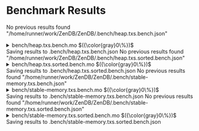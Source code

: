 # Benchmark Results


No previous results found "/home/runner/work/ZenDB/ZenDB/.bench/heap.txs.bench.json"

<details>

<summary>bench/heap.txs.bench.mo $({\color{gray}0\%})$</summary>

### Benchmarking zenDB with icrc3 txs

_Benchmarking the performance with 10k txs_


Instructions: ${\color{gray}0\\%}$
Heap: ${\color{gray}0\\%}$
Stable Memory: ${\color{gray}0\\%}$
Garbage Collection: ${\color{gray}0\\%}$


**Instructions**

|                                                                                                 | #heap no index | #heap 7 single field indexes | #heap 6 fully covered indexes |
| :---------------------------------------------------------------------------------------------- | -------------: | ---------------------------: | ----------------------------: |
| insert with no index                                                                            |    372_367_898 |                  372_368_838 |                   372_369_312 |
| create and populate indexes                                                                     |          3_446 |                3_652_804_864 |                 4_197_628_607 |
| clear collection entries and indexes                                                            |          8_593 |                       40_454 |                        41_618 |
| insert with indexes                                                                             |    372_563_204 |                2_153_050_863 |                 2_682_944_714 |
| query(): no filter (all txs)                                                                    |     28_499_773 |                   28_498_536 |                    28_500_578 |
| query(): single field (btype = '1mint')                                                         |    368_287_490 |                    6_448_476 |                     6_960_363 |
| query(): number range (250 < tx.amt <= 400)                                                     |    388_310_894 |                    4_893_088 |                     4_893_612 |
| query(): #And (btype='1burn' AND tx.amt>=750)                                                   |    381_343_377 |                   69_905_419 |                     3_794_039 |
| query(): #And (500_000<ts<=1_000_000 AND 200<amt<=600)                                          |    391_114_437 |                  142_734_521 |                   142_734_882 |
| query(): #Or (btype == '1xfer' OR '2xfer' OR '1mint')                                           |    533_326_746 |                   18_933_039 |                    20_271_577 |
| query(): #Or (btype == '1xfer' OR tx.amt >= 500)                                                |    484_666_070 |                   20_060_103 |                    20_506_239 |
| query(): #Or (btype == '1xfer' OR tx.amt >= 500 OR ts > 500_000)                                |    521_875_432 |                   26_868_808 |                    27_316_556 |
| query(): #Or (500_000<ts<=1_000_000 OR 200<amt<=600)                                            |    740_934_385 |                   23_754_445 |                    23_755_015 |
| query(): #Or (btype in ['1xfer', '1burn'] OR (tx.amt < 200 OR tx.amt >= 800))                   |    614_049_479 |                   22_671_135 |                    23_690_891 |
| query() -> principals[0] == tx.to.owner (is recipient)                                          |    427_529_103 |                    2_601_207 |                     2_737_741 |
| query() -> principals[0..10] == tx.to.owner (is recipient)                                      |  1_892_478_371 |                   28_450_128 |                    25_227_664 |
| query() -> all txs involving principals[0]                                                      |    831_723_976 |                    7_417_879 |                     7_540_609 |
| query() -> all txs involving principals[0..10]                                                  |  4_943_073_616 |                   74_596_338 |                    72_704_016 |
| update(): single operation -> #add amt += 100                                                   |  1_463_541_256 |                1_897_781_852 |                 2_594_451_084 |
| update(): multiple independent operations -> #add, #sub, #mul, #div on tx.amt                   |  2_066_041_541 |                2_500_405_335 |                 3_196_477_923 |
| update(): multiple nested operations -> #add, #sub, #mul, #div on tx.amt                        |  1_534_953_740 |                1_972_423_791 |                 2_667_478_479 |
| update(): multiple operations on multiple fields -> #add, #sub, #mul, #div on (tx.amt, ts, fee) |  1_956_705_378 |                3_136_689_147 |                 6_580_372_535 |
| replace() -> replace half the tx with new tx                                                    |    834_391_530 |                4_466_100_212 |                 5_464_140_822 |
| delete()                                                                                        |    329_906_759 |                1_893_723_549 |                 2_358_599_919 |


**Heap**

|                                                                                                 | #heap no index | #heap 7 single field indexes | #heap 6 fully covered indexes |
| :---------------------------------------------------------------------------------------------- | -------------: | ---------------------------: | ----------------------------: |
| insert with no index                                                                            |      18.76 MiB |                   -10.54 MiB |                    -12.18 MiB |
| create and populate indexes                                                                     |       9.89 KiB |                    11.54 MiB |                     12.02 MiB |
| clear collection entries and indexes                                                            |       10.2 KiB |                    10.31 KiB |                     10.31 KiB |
| insert with indexes                                                                             |     -12.88 MiB |                    14.88 MiB |                    -16.89 MiB |
| query(): no filter (all txs)                                                                    |     584.57 KiB |                   584.49 KiB |                    584.57 KiB |
| query(): single field (btype = '1mint')                                                         |      -7.98 MiB |                   175.05 KiB |                    201.25 KiB |
| query(): number range (250 < tx.amt <= 400)                                                     |      -5.06 MiB |                   145.57 KiB |                    145.57 KiB |
| query(): #And (btype='1burn' AND tx.amt>=750)                                                   |      23.06 MiB |                      4.1 MiB |                    168.59 KiB |
| query(): #And (500_000<ts<=1_000_000 AND 200<amt<=600)                                          |      -6.64 MiB |                   -19.58 MiB |                      8.32 MiB |
| query(): #Or (btype == '1xfer' OR '2xfer' OR '1mint')                                           |       2.78 MiB |                   490.34 KiB |                    558.91 KiB |
| query(): #Or (btype == '1xfer' OR tx.amt >= 500)                                                |       1.03 MiB |                   513.82 KiB |                    536.73 KiB |
| query(): #Or (btype == '1xfer' OR tx.amt >= 500 OR ts > 500_000)                                |       1.22 MiB |                   678.67 KiB |                    701.66 KiB |
| query(): #Or (500_000<ts<=1_000_000 OR 200<amt<=600)                                            |     -16.68 MiB |                   595.79 KiB |                    595.79 KiB |
| query(): #Or (btype in ['1xfer', '1burn'] OR (tx.amt < 200 OR tx.amt >= 800))                   |        7.6 MiB |                   653.87 KiB |                    706.52 KiB |
| query() -> principals[0] == tx.to.owner (is recipient)                                          |      -2.27 MiB |                     96.4 KiB |                     99.92 KiB |
| query() -> principals[0..10] == tx.to.owner (is recipient)                                      |      -4.02 MiB |                    821.9 KiB |                    781.09 KiB |
| query() -> all txs involving principals[0]                                                      |         -8 MiB |                   251.29 KiB |                    254.99 KiB |
| query() -> all txs involving principals[0..10]                                                  |       2.07 MiB |                     2.24 MiB |                      2.24 MiB |
| update(): single operation -> #add amt += 100                                                   |       6.85 MiB |                    -2.36 MiB |                      3.65 MiB |
| update(): multiple independent operations -> #add, #sub, #mul, #div on tx.amt                   |      11.78 MiB |                   -27.87 MiB |                       8.6 MiB |
| update(): multiple nested operations -> #add, #sub, #mul, #div on tx.amt                        |       9.02 MiB |                   -67.47 KiB |                       5.9 MiB |
| update(): multiple operations on multiple fields -> #add, #sub, #mul, #div on (tx.amt, ts, fee) |        4.8 MiB |                      1.2 MiB |                    -12.51 MiB |
| replace() -> replace half the tx with new tx                                                    |     -16.17 MiB |                     3.55 MiB |                   -682.39 KiB |
| delete()                                                                                        |       17.5 MiB |                      6.4 MiB |                      1.59 MiB |


**Garbage Collection**

|                                                                                                 | #heap no index | #heap 7 single field indexes | #heap 6 fully covered indexes |
| :---------------------------------------------------------------------------------------------- | -------------: | ---------------------------: | ----------------------------: |
| insert with no index                                                                            |            0 B |                     29.3 MiB |                     30.94 MiB |
| create and populate indexes                                                                     |            0 B |                   188.44 MiB |                    219.96 MiB |
| clear collection entries and indexes                                                            |            0 B |                          0 B |                           0 B |
| insert with indexes                                                                             |      31.64 MiB |                    92.85 MiB |                    155.97 MiB |
| query(): no filter (all txs)                                                                    |            0 B |                          0 B |                           0 B |
| query(): single field (btype = '1mint')                                                         |         30 MiB |                          0 B |                           0 B |
| query(): number range (250 < tx.amt <= 400)                                                     |      27.91 MiB |                          0 B |                           0 B |
| query(): #And (btype='1burn' AND tx.amt>=750)                                                   |            0 B |                          0 B |                           0 B |
| query(): #And (500_000<ts<=1_000_000 AND 200<amt<=600)                                          |         30 MiB |                    27.91 MiB |                           0 B |
| query(): #Or (btype == '1xfer' OR '2xfer' OR '1mint')                                           |         30 MiB |                          0 B |                           0 B |
| query(): #Or (btype == '1xfer' OR tx.amt >= 500)                                                |      27.91 MiB |                          0 B |                           0 B |
| query(): #Or (btype == '1xfer' OR tx.amt >= 500 OR ts > 500_000)                                |         30 MiB |                          0 B |                           0 B |
| query(): #Or (500_000<ts<=1_000_000 OR 200<amt<=600)                                            |      59.91 MiB |                          0 B |                           0 B |
| query(): #Or (btype in ['1xfer', '1burn'] OR (tx.amt < 200 OR tx.amt >= 800))                   |         30 MiB |                          0 B |                           0 B |
| query() -> principals[0] == tx.to.owner (is recipient)                                          |      27.91 MiB |                          0 B |                           0 B |
| query() -> principals[0..10] == tx.to.owner (is recipient)                                      |     123.91 MiB |                          0 B |                           0 B |
| query() -> all txs involving principals[0]                                                      |      59.91 MiB |                          0 B |                           0 B |
| query() -> all txs involving principals[0..10]                                                  |     315.91 MiB |                          0 B |                           0 B |
| update(): single operation -> #add amt += 100                                                   |      59.96 MiB |                    91.95 MiB |                    123.95 MiB |
| update(): multiple independent operations -> #add, #sub, #mul, #div on tx.amt                   |      91.97 MiB |                   154.39 MiB |                    155.92 MiB |
| update(): multiple nested operations -> #add, #sub, #mul, #div on tx.amt                        |      59.97 MiB |                    91.96 MiB |                    123.97 MiB |
| update(): multiple operations on multiple fields -> #add, #sub, #mul, #div on (tx.amt, ts, fee) |      91.98 MiB |                   155.98 MiB |                    347.93 MiB |
| replace() -> replace half the tx with new tx                                                    |       59.9 MiB |                   219.91 MiB |                     283.9 MiB |
| delete()                                                                                        |            0 B |                    92.82 MiB |                    125.59 MiB |


</details>
Saving results to .bench/heap.txs.bench.json
No previous results found "/home/runner/work/ZenDB/ZenDB/.bench/heap.txs.sorted.bench.json"

<details>

<summary>bench/heap.txs.sorted.bench.mo $({\color{gray}0\%})$</summary>

### Benchmarking zenDB with icrc3 txs

_Benchmarking the performance of sorted queries with 1k txs_


Instructions: ${\color{gray}0\\%}$
Heap: ${\color{gray}0\\%}$
Stable Memory: ${\color{gray}0\\%}$
Garbage Collection: ${\color{gray}0\\%}$


**Instructions**

|                                                                                                 | #heap no index (sorted by ts) | #heap 7 single field indexes (sorted by tx.amt) | #heap 6 fully covered indexes (sorted by ts) |
| :---------------------------------------------------------------------------------------------- | ----------------------------: | ----------------------------------------------: | -------------------------------------------: |
| insert with no index                                                                            |                   372_369_789 |                                     372_370_972 |                                  372_371_206 |
| create and populate indexes                                                                     |                         5_337 |                                   3_652_806_997 |                                4_197_630_501 |
| clear collection entries and indexes                                                            |                        10_484 |                                          42_588 |                                       43_512 |
| insert with indexes                                                                             |                   372_565_095 |                                   2_153_052_997 |                                2_682_946_610 |
| query(): no filter (all txs)                                                                    |                 6_028_370_401 |                                      26_611_289 |                                   26_618_439 |
| query(): single field (btype = '1mint')                                                         |                 1_239_278_778 |                                     366_580_336 |                                    7_216_991 |
| query(): number range (250 < tx.amt <= 400)                                                     |                   989_261_721 |                                       4_907_253 |                                  386_582_847 |
| query(): #And (btype='1burn' AND tx.amt>=750)                                                   |                   532_519_044 |                                      92_243_636 |                                   70_728_405 |
| query(): #And (500_000<ts<=1_000_000 AND 200<amt<=600)                                          |                 1_268_174_910 |                                     142_748_542 |                                  204_391_719 |
| query(): #Or (btype == '1xfer' OR '2xfer' OR '1mint')                                           |                 3_863_375_921 |                                   1_811_928_151 |                                  680_855_066 |
| query(): #Or (btype == '1xfer' OR tx.amt >= 500)                                                |                 3_819_288_523 |                                     911_542_515 |                                  865_739_734 |
| query(): #Or (btype == '1xfer' OR tx.amt >= 500 OR ts > 500_000)                                |                 5_075_294_659 |                                   2_012_884_796 |                                1_645_999_455 |
| query(): #Or (500_000<ts<=1_000_000 OR 200<amt<=600)                                            |                 6_264_116_976 |                                     889_760_242 |                                1_012_584_736 |
| query(): #Or (btype in ['1xfer', '1burn'] OR (tx.amt < 200 OR tx.amt >= 800))                   |                 3_981_568_169 |                                   1_602_151_790 |                                1_915_708_610 |
| query() -> principals[0] == tx.to.owner (is recipient)                                          |                   438_786_640 |                                      15_089_553 |                                    2_993_490 |
| query() -> principals[0..10] == tx.to.owner (is recipient)                                      |                 2_364_279_991 |                                     656_807_110 |                                  336_348_600 |
| query() -> all txs involving principals[0]                                                      |                   895_947_063 |                                      79_450_884 |                                   35_254_838 |
| query() -> all txs involving principals[0..10]                                                  |                 6_489_109_350 |                                   2_529_919_191 |                                1_566_301_352 |
| update(): single operation -> #add amt += 100                                                   |                 1_463_543_146 |                                   1_897_783_984 |                                2_594_452_980 |
| update(): multiple independent operations -> #add, #sub, #mul, #div on tx.amt                   |                 2_066_043_432 |                                   2_500_407_471 |                                3_196_480_043 |
| update(): multiple nested operations -> #add, #sub, #mul, #div on tx.amt                        |                 1_534_955_631 |                                   1_972_425_924 |                                2_667_480_374 |
| update(): multiple operations on multiple fields -> #add, #sub, #mul, #div on (tx.amt, ts, fee) |                 1_956_707_268 |                                   3_136_691_282 |                                6_580_374_428 |
| replace() -> replace half the tx with new tx                                                    |                   834_393_259 |                                   4_466_102_350 |                                5_464_142_451 |
| delete()                                                                                        |                   329_908_650 |                                   1_893_724_531 |                                2_358_603_375 |


**Heap**

|                                                                                                 | #heap no index (sorted by ts) | #heap 7 single field indexes (sorted by tx.amt) | #heap 6 fully covered indexes (sorted by ts) |
| :---------------------------------------------------------------------------------------------- | ----------------------------: | ----------------------------------------------: | -------------------------------------------: |
| insert with no index                                                                            |                     18.76 MiB |                                      -10.54 MiB |                                   -12.18 MiB |
| create and populate indexes                                                                     |                      9.89 KiB |                                       11.54 MiB |                                    12.02 MiB |
| clear collection entries and indexes                                                            |                      10.2 KiB |                                       10.31 KiB |                                    10.31 KiB |
| insert with indexes                                                                             |                    -12.88 MiB |                                       14.88 MiB |                                   -16.89 MiB |
| query(): no filter (all txs)                                                                    |                     10.12 MiB |                                      548.71 KiB |                                   549.27 KiB |
| query(): single field (btype = '1mint')                                                         |                    -17.89 MiB |                                          22 MiB |                                   219.27 KiB |
| query(): number range (250 < tx.amt <= 400)                                                     |                     -1.22 MiB |                                      145.97 KiB |                                    -7.18 MiB |
| query(): #And (btype='1burn' AND tx.amt>=750)                                                   |                      4.18 MiB |                                        5.53 MiB |                                   -25.85 MiB |
| query(): #And (500_000<ts<=1_000_000 AND 200<amt<=600)                                          |                     15.79 MiB |                                        8.32 MiB |                                   -18.08 MiB |
| query(): #Or (btype == '1xfer' OR '2xfer' OR '1mint')                                           |                     11.67 MiB |                                      -15.72 MiB |                                     9.99 MiB |
| query(): #Or (btype == '1xfer' OR tx.amt >= 500)                                                |                      8.01 MiB |                                       -6.05 MiB |                                    -8.98 MiB |
| query(): #Or (btype == '1xfer' OR tx.amt >= 500 OR ts > 500_000)                                |                     19.01 MiB |                                       -4.78 MiB |                                     5.38 MiB |
| query(): #Or (500_000<ts<=1_000_000 OR 200<amt<=600)                                            |                      -7.1 MiB |                                       -7.77 MiB |                                  -361.48 KiB |
| query(): #Or (btype in ['1xfer', '1burn'] OR (tx.amt < 200 OR tx.amt >= 800))                   |                    -13.05 MiB |                                        3.38 MiB |                                    21.59 MiB |
| query() -> principals[0] == tx.to.owner (is recipient)                                          |                     -3.69 MiB |                                      857.91 KiB |                                   117.81 KiB |
| query() -> principals[0..10] == tx.to.owner (is recipient)                                      |                     -7.88 MiB |                                        8.04 MiB |                                    -8.55 MiB |
| query() -> all txs involving principals[0]                                                      |                     -4.17 MiB |                                        4.53 MiB |                                     1.92 MiB |
| query() -> all txs involving principals[0..10]                                                  |                     -1.71 MiB |                                       -8.09 MiB |                                  -424.63 KiB |
| update(): single operation -> #add amt += 100                                                   |                      6.86 MiB |                                       -2.36 MiB |                                     3.66 MiB |
| update(): multiple independent operations -> #add, #sub, #mul, #div on tx.amt                   |                     11.79 MiB |                                        2.55 MiB |                                   -23.39 MiB |
| update(): multiple nested operations -> #add, #sub, #mul, #div on tx.amt                        |                      9.03 MiB |                                      -56.77 KiB |                                      5.9 MiB |
| update(): multiple operations on multiple fields -> #add, #sub, #mul, #div on (tx.amt, ts, fee) |                      4.81 MiB |                                        1.21 MiB |                                    -12.5 MiB |
| replace() -> replace half the tx with new tx                                                    |                     13.58 MiB |                                      -27.39 MiB |                                   -10.66 KiB |
| delete()                                                                                        |                      17.5 MiB |                                         6.4 MiB |                                     1.59 MiB |


**Garbage Collection**

|                                                                                                 | #heap no index (sorted by ts) | #heap 7 single field indexes (sorted by tx.amt) | #heap 6 fully covered indexes (sorted by ts) |
| :---------------------------------------------------------------------------------------------- | ----------------------------: | ----------------------------------------------: | -------------------------------------------: |
| insert with no index                                                                            |                           0 B |                                        29.3 MiB |                                    30.94 MiB |
| create and populate indexes                                                                     |                           0 B |                                      188.44 MiB |                                   219.96 MiB |
| clear collection entries and indexes                                                            |                           0 B |                                             0 B |                                          0 B |
| insert with indexes                                                                             |                     31.64 MiB |                                       92.85 MiB |                                   155.97 MiB |
| query(): no filter (all txs)                                                                    |                    347.91 MiB |                                             0 B |                                          0 B |
| query(): single field (btype = '1mint')                                                         |                     91.91 MiB |                                             0 B |                                          0 B |
| query(): number range (250 < tx.amt <= 400)                                                     |                     59.91 MiB |                                             0 B |                                       30 MiB |
| query(): #And (btype='1burn' AND tx.amt>=750)                                                   |                     27.91 MiB |                                             0 B |                                       30 MiB |
| query(): #And (500_000<ts<=1_000_000 AND 200<amt<=600)                                          |                     59.91 MiB |                                             0 B |                                       30 MiB |
| query(): #Or (btype == '1xfer' OR '2xfer' OR '1mint')                                           |                    219.91 MiB |                                      123.91 MiB |                                       30 MiB |
| query(): #Or (btype == '1xfer' OR tx.amt >= 500)                                                |                    219.91 MiB |                                       59.91 MiB |                                    59.91 MiB |
| query(): #Or (btype == '1xfer' OR tx.amt >= 500 OR ts > 500_000)                                |                    283.91 MiB |                                      123.91 MiB |                                    91.91 MiB |
| query(): #Or (500_000<ts<=1_000_000 OR 200<amt<=600)                                            |                    379.91 MiB |                                       59.91 MiB |                                    59.91 MiB |
| query(): #Or (btype in ['1xfer', '1burn'] OR (tx.amt < 200 OR tx.amt >= 800))                   |                    251.68 MiB |                                       91.91 MiB |                                    91.91 MiB |
| query() -> principals[0] == tx.to.owner (is recipient)                                          |                        30 MiB |                                             0 B |                                          0 B |
| query() -> principals[0..10] == tx.to.owner (is recipient)                                      |                    155.91 MiB |                                          30 MiB |                                    27.91 MiB |
| query() -> all txs involving principals[0]                                                      |                     59.91 MiB |                                             0 B |                                          0 B |
| query() -> all txs involving principals[0..10]                                                  |                    411.91 MiB |                                      155.91 MiB |                                    91.91 MiB |
| update(): single operation -> #add amt += 100                                                   |                     59.96 MiB |                                       91.94 MiB |                                   123.94 MiB |
| update(): multiple independent operations -> #add, #sub, #mul, #div on tx.amt                   |                     91.97 MiB |                                      123.97 MiB |                                   187.91 MiB |
| update(): multiple nested operations -> #add, #sub, #mul, #div on tx.amt                        |                     59.95 MiB |                                       91.95 MiB |                                   123.96 MiB |
| update(): multiple operations on multiple fields -> #add, #sub, #mul, #div on (tx.amt, ts, fee) |                     91.97 MiB |                                      155.97 MiB |                                   347.92 MiB |
| replace() -> replace half the tx with new tx                                                    |                     30.15 MiB |                                      250.85 MiB |                                   283.25 MiB |
| delete()                                                                                        |                           0 B |                                       92.82 MiB |                                   125.59 MiB |


</details>
Saving results to .bench/heap.txs.sorted.bench.json
No previous results found "/home/runner/work/ZenDB/ZenDB/.bench/stable-memory.txs.bench.json"

<details>

<summary>bench/stable-memory.txs.bench.mo $({\color{gray}0\%})$</summary>

### Benchmarking zenDB with icrc3 txs

_Benchmarking the performance with 10k txs_


Instructions: ${\color{gray}0\\%}$
Heap: ${\color{gray}0\\%}$
Stable Memory: ${\color{gray}0\\%}$
Garbage Collection: ${\color{gray}0\\%}$


**Instructions**

|                                                                                                 | #stableMemory no index | #stableMemory 7 single field indexes | #stableMemory 6 fully covered indexes |
| :---------------------------------------------------------------------------------------------- | ---------------------: | -----------------------------------: | ------------------------------------: |
| insert with no index                                                                            |            464_962_981 |                          464_963_780 |                           464_964_603 |
| create and populate indexes                                                                     |                  3_801 |                        4_183_697_021 |                         4_750_340_644 |
| clear collection entries and indexes                                                            |                 83_277 |                              626_000 |                               629_875 |
| insert with indexes                                                                             |            465_157_373 |                        2_289_858_113 |                         2_841_771_825 |
| query(): no filter (all txs)                                                                    |            110_269_657 |                          110_270_619 |                           110_271_282 |
| query(): single field (btype = '1mint')                                                         |            466_789_567 |                           22_369_939 |                            22_729_756 |
| query(): number range (250 < tx.amt <= 400)                                                     |            483_022_799 |                           16_874_948 |                            16_875_657 |
| query(): #And (btype='1burn' AND tx.amt>=750)                                                   |            468_327_387 |                           87_097_571 |                             7_051_391 |
| query(): #And (500_000<ts<=1_000_000 AND 200<amt<=600)                                          |            490_971_055 |                          193_748_581 |                           193_749_290 |
| query(): #Or (btype == '1xfer' OR '2xfer' OR '1mint')                                           |            665_300_427 |                           69_340_920 |                            70_508_818 |
| query(): #Or (btype == '1xfer' OR tx.amt >= 500)                                                |            617_437_109 |                           71_944_999 |                            72_321_781 |
| query(): #Or (btype == '1xfer' OR tx.amt >= 500 OR ts > 500_000)                                |            670_361_706 |                           96_348_786 |                            96_728_041 |
| query(): #Or (500_000<ts<=1_000_000 OR 200<amt<=600)                                            |            965_558_180 |                           85_108_835 |                            85_109_590 |
| query(): #Or (btype in ['1xfer', '1burn'] OR (tx.amt < 200 OR tx.amt >= 800))                   |            746_464_409 |                           73_574_825 |                            74_330_712 |
| query() -> principals[0] == tx.to.owner (is recipient)                                          |            511_377_562 |                            2_718_363 |                             2_826_106 |
| query() -> principals[0..10] == tx.to.owner (is recipient)                                      |          1_985_747_129 |                           29_767_643 |                            30_588_197 |
| query() -> all txs involving principals[0]                                                      |            917_183_798 |                            8_156_138 |                             8_386_937 |
| query() -> all txs involving principals[0..10]                                                  |          5_052_390_042 |                           84_268_139 |                            86_802_886 |
| update(): single operation -> #add amt += 100                                                   |          1_705_656_981 |                        2_181_078_527 |                         2_899_754_042 |
| update(): multiple independent operations -> #add, #sub, #mul, #div on tx.amt                   |          2_307_657_570 |                        2_783_018_806 |                         3_511_907_882 |
| update(): multiple nested operations -> #add, #sub, #mul, #div on tx.amt                        |          1_776_121_300 |                        2_251_021_070 |                         2_979_375_907 |
| update(): multiple operations on multiple fields -> #add, #sub, #mul, #div on (tx.amt, ts, fee) |          2_207_043_276 |                        3_505_349_889 |                         7_022_510_452 |
| replace() -> replace half the tx with new tx                                                    |          1_087_079_535 |                        4_929_335_509 |                         6_009_551_669 |
| delete()                                                                                        |            424_964_255 |                        2_062_305_105 |                         2_552_185_860 |


**Heap**

|                                                                                                 | #stableMemory no index | #stableMemory 7 single field indexes | #stableMemory 6 fully covered indexes |
| :---------------------------------------------------------------------------------------------- | ---------------------: | -----------------------------------: | ------------------------------------: |
| insert with no index                                                                            |              -5.86 MiB |                            23.74 MiB |                             -7.95 MiB |
| create and populate indexes                                                                     |               9.89 KiB |                           -11.86 MiB |                             23.79 MiB |
| clear collection entries and indexes                                                            |              17.11 KiB |                            65.55 KiB |                             65.56 KiB |
| insert with indexes                                                                             |              -7.92 MiB |                            -6.58 MiB |                             -3.59 MiB |
| query(): no filter (all txs)                                                                    |               5.85 MiB |                             5.85 MiB |                              5.85 MiB |
| query(): single field (btype = '1mint')                                                         |              -3.16 MiB |                             1.16 MiB |                            -28.39 MiB |
| query(): number range (250 < tx.amt <= 400)                                                     |               29.1 MiB |                           923.86 KiB |                            923.86 KiB |
| query(): #And (btype='1burn' AND tx.amt>=750)                                                   |              -2.86 MiB |                           -24.38 MiB |                            384.35 KiB |
| query(): #And (500_000<ts<=1_000_000 AND 200<amt<=600)                                          |              -1.71 MiB |                            11.59 MiB |                             11.59 MiB |
| query(): #Or (btype == '1xfer' OR '2xfer' OR '1mint')                                           |             -20.12 MiB |                             3.68 MiB |                              3.74 MiB |
| query(): #Or (btype == '1xfer' OR tx.amt >= 500)                                                |                  6 MiB |                             3.78 MiB |                               3.8 MiB |
| query(): #Or (btype == '1xfer' OR tx.amt >= 500 OR ts > 500_000)                                |             -20.62 MiB |                             5.01 MiB |                              5.03 MiB |
| query(): #Or (500_000<ts<=1_000_000 OR 200<amt<=600)                                            |              -3.56 MiB |                             4.45 MiB |                              4.45 MiB |
| query(): #Or (btype in ['1xfer', '1burn'] OR (tx.amt < 200 OR tx.amt >= 800))                   |             -15.27 MiB |                             3.85 MiB |                              3.89 MiB |
| query() -> principals[0] == tx.to.owner (is recipient)                                          |            -495.79 KiB |                           131.35 KiB |                            135.62 KiB |
| query() -> principals[0..10] == tx.to.owner (is recipient)                                      |             478.46 KiB |                             1.32 MiB |                              1.35 MiB |
| query() -> all txs involving principals[0]                                                      |              -4.02 MiB |                           375.98 KiB |                             385.4 KiB |
| query() -> all txs involving principals[0..10]                                                  |               7.61 MiB |                             3.69 MiB |                               3.8 MiB |
| update(): single operation -> #add amt += 100                                                   |             -11.42 MiB |                           -17.15 MiB |                             24.84 MiB |
| update(): multiple independent operations -> #add, #sub, #mul, #div on tx.amt                   |              -6.47 MiB |                           -12.27 MiB |                             -2.88 MiB |
| update(): multiple nested operations -> #add, #sub, #mul, #div on tx.amt                        |              22.76 MiB |                           -15.01 MiB |                             -5.77 MiB |
| update(): multiple operations on multiple fields -> #add, #sub, #mul, #div on (tx.amt, ts, fee) |              18.69 MiB |                            -6.21 MiB |                             -2.55 MiB |
| replace() -> replace half the tx with new tx                                                    |              -2.28 MiB |                             3.63 MiB |                               5.9 MiB |
| delete()                                                                                        |              -6.32 MiB |                           -10.38 MiB |                             18.94 MiB |


**Garbage Collection**

|                                                                                                 | #stableMemory no index | #stableMemory 7 single field indexes | #stableMemory 6 fully covered indexes |
| :---------------------------------------------------------------------------------------------- | ---------------------: | -----------------------------------: | ------------------------------------: |
| insert with no index                                                                            |               29.6 MiB |                                  0 B |                             31.69 MiB |
| create and populate indexes                                                                     |                    0 B |                           253.59 MiB |                            253.57 MiB |
| clear collection entries and indexes                                                            |                    0 B |                                  0 B |                                   0 B |
| insert with indexes                                                                             |              31.66 MiB |                           125.57 MiB |                            157.57 MiB |
| query(): no filter (all txs)                                                                    |                    0 B |                                  0 B |                                   0 B |
| query(): single field (btype = '1mint')                                                         |              31.66 MiB |                                  0 B |                             29.57 MiB |
| query(): number range (250 < tx.amt <= 400)                                                     |                    0 B |                                  0 B |                                   0 B |
| query(): #And (btype='1burn' AND tx.amt>=750)                                                   |              31.66 MiB |                            29.57 MiB |                                   0 B |
| query(): #And (500_000<ts<=1_000_000 AND 200<amt<=600)                                          |              31.66 MiB |                                  0 B |                                   0 B |
| query(): #Or (btype == '1xfer' OR '2xfer' OR '1mint')                                           |              61.57 MiB |                                  0 B |                                   0 B |
| query(): #Or (btype == '1xfer' OR tx.amt >= 500)                                                |              31.66 MiB |                                  0 B |                                   0 B |
| query(): #Or (btype == '1xfer' OR tx.amt >= 500 OR ts > 500_000)                                |              61.57 MiB |                                  0 B |                                   0 B |
| query(): #Or (500_000<ts<=1_000_000 OR 200<amt<=600)                                            |              61.57 MiB |                                  0 B |                                   0 B |
| query(): #Or (btype in ['1xfer', '1burn'] OR (tx.amt < 200 OR tx.amt >= 800))                   |              61.57 MiB |                                  0 B |                                   0 B |
| query() -> principals[0] == tx.to.owner (is recipient)                                          |              31.66 MiB |                                  0 B |                                   0 B |
| query() -> principals[0..10] == tx.to.owner (is recipient)                                      |             125.57 MiB |                                  0 B |                                   0 B |
| query() -> all txs involving principals[0]                                                      |              61.57 MiB |                                  0 B |                                   0 B |
| query() -> all txs involving principals[0..10]                                                  |             317.57 MiB |                                  0 B |                                   0 B |
| update(): single operation -> #add amt += 100                                                   |              93.57 MiB |                           125.57 MiB |                            125.56 MiB |
| update(): multiple independent operations -> #add, #sub, #mul, #div on tx.amt                   |             125.56 MiB |                           157.56 MiB |                            189.56 MiB |
| update(): multiple nested operations -> #add, #sub, #mul, #div on tx.amt                        |              61.56 MiB |                           125.56 MiB |                            157.56 MiB |
| update(): multiple operations on multiple fields -> #add, #sub, #mul, #div on (tx.amt, ts, fee) |              93.55 MiB |                           189.53 MiB |                            381.52 MiB |
| replace() -> replace half the tx with new tx                                                    |              61.52 MiB |                           253.49 MiB |                            317.44 MiB |
| delete()                                                                                        |              31.55 MiB |                           125.51 MiB |                            125.57 MiB |


**Stable Memory**

|                                                                                                 | #stableMemory no index | #stableMemory 7 single field indexes | #stableMemory 6 fully covered indexes |
| :---------------------------------------------------------------------------------------------- | ---------------------: | -----------------------------------: | ------------------------------------: |
| insert with no index                                                                            |                    0 B |                                  0 B |                                   0 B |
| create and populate indexes                                                                     |                    0 B |                              224 MiB |                               224 MiB |
| clear collection entries and indexes                                                            |                    0 B |                                  0 B |                                   0 B |
| insert with indexes                                                                             |                    0 B |                                  0 B |                                   0 B |
| query(): no filter (all txs)                                                                    |                    0 B |                                  0 B |                                   0 B |
| query(): single field (btype = '1mint')                                                         |                    0 B |                                  0 B |                                   0 B |
| query(): number range (250 < tx.amt <= 400)                                                     |                    0 B |                                  0 B |                                   0 B |
| query(): #And (btype='1burn' AND tx.amt>=750)                                                   |                    0 B |                                  0 B |                                   0 B |
| query(): #And (500_000<ts<=1_000_000 AND 200<amt<=600)                                          |                    0 B |                                  0 B |                                   0 B |
| query(): #Or (btype == '1xfer' OR '2xfer' OR '1mint')                                           |                    0 B |                                  0 B |                                   0 B |
| query(): #Or (btype == '1xfer' OR tx.amt >= 500)                                                |                    0 B |                                  0 B |                                   0 B |
| query(): #Or (btype == '1xfer' OR tx.amt >= 500 OR ts > 500_000)                                |                    0 B |                                  0 B |                                   0 B |
| query(): #Or (500_000<ts<=1_000_000 OR 200<amt<=600)                                            |                    0 B |                                  0 B |                                   0 B |
| query(): #Or (btype in ['1xfer', '1burn'] OR (tx.amt < 200 OR tx.amt >= 800))                   |                    0 B |                                  0 B |                                   0 B |
| query() -> principals[0] == tx.to.owner (is recipient)                                          |                    0 B |                                  0 B |                                   0 B |
| query() -> principals[0..10] == tx.to.owner (is recipient)                                      |                    0 B |                                  0 B |                                   0 B |
| query() -> all txs involving principals[0]                                                      |                    0 B |                                  0 B |                                   0 B |
| query() -> all txs involving principals[0..10]                                                  |                    0 B |                                  0 B |                                   0 B |
| update(): single operation -> #add amt += 100                                                   |                    0 B |                                  0 B |                                   0 B |
| update(): multiple independent operations -> #add, #sub, #mul, #div on tx.amt                   |                    0 B |                                  0 B |                                   0 B |
| update(): multiple nested operations -> #add, #sub, #mul, #div on tx.amt                        |                    0 B |                                  0 B |                                   0 B |
| update(): multiple operations on multiple fields -> #add, #sub, #mul, #div on (tx.amt, ts, fee) |                    0 B |                                  0 B |                                   0 B |
| replace() -> replace half the tx with new tx                                                    |                    0 B |                                  0 B |                                   0 B |
| delete()                                                                                        |                    0 B |                                  0 B |                                   0 B |

</details>
Saving results to .bench/stable-memory.txs.bench.json
No previous results found "/home/runner/work/ZenDB/ZenDB/.bench/stable-memory.txs.sorted.bench.json"

<details>

<summary>bench/stable-memory.txs.sorted.bench.mo $({\color{gray}0\%})$</summary>

### Benchmarking zenDB with icrc3 txs

_Benchmarking the performance of sorted queries with 1k txs_


Instructions: ${\color{gray}0\\%}$
Heap: ${\color{gray}0\\%}$
Stable Memory: ${\color{gray}0\\%}$
Garbage Collection: ${\color{gray}0\\%}$


**Instructions**

|                                                                                                 | #stableMemory no index (sorted by ts) | #stableMemory 7 single field indexes (sorted by tx.amt) | #stableMemory 6 fully covered indexes (sorted by ts) |
| :---------------------------------------------------------------------------------------------- | ------------------------------------: | ------------------------------------------------------: | ---------------------------------------------------: |
| insert with no index                                                                            |                           464_965_769 |                                             464_966_810 |                                          464_967_392 |
| create and populate indexes                                                                     |                                 6_589 |                                           4_183_700_051 |                                        4_750_343_433 |
| clear collection entries and indexes                                                            |                                86_065 |                                                 629_030 |                                              632_664 |
| insert with indexes                                                                             |                           465_160_161 |                                           2_289_861_143 |                                        2_841_774_614 |
| query(): no filter (all txs)                                                                    |                         7_605_113_280 |                                             111_048_622 |                                          111_035_755 |
| query(): single field (btype = '1mint')                                                         |                         1_538_519_278 |                                             466_282_240 |                                           22_955_517 |
| query(): number range (250 < tx.amt <= 400)                                                     |                         1_232_045_457 |                                              16_890_009 |                                          482_511_567 |
| query(): #And (btype='1burn' AND tx.amt>=750)                                                   |                           654_572_919 |                                             116_626_483 |                                           87_722_416 |
| query(): #And (500_000<ts<=1_000_000 AND 200<amt<=600)                                          |                         1_584_999_936 |                                             193_763_661 |                                          264_717_530 |
| query(): #Or (btype == '1xfer' OR '2xfer' OR '1mint')                                           |                         4_819_629_804 |                                           2_267_297_870 |                                          893_925_636 |
| query(): #Or (btype == '1xfer' OR tx.amt >= 500)                                                |                         4_780_834_470 |                                           1_164_411_718 |                                        1_116_850_848 |
| query(): #Or (btype == '1xfer' OR tx.amt >= 500 OR ts > 500_000)                                |                         6_350_032_215 |                                           2_530_441_721 |                                        2_106_761_834 |
| query(): #Or (500_000<ts<=1_000_000 OR 200<amt<=600)                                            |                         7_853_987_262 |                                           1_147_583_821 |                                        1_307_466_350 |
| query(): #Or (btype in ['1xfer', '1burn'] OR (tx.amt < 200 OR tx.amt >= 800))                   |                         4_940_964_262 |                                           2_004_262_522 |                                        2_410_820_692 |
| query() -> principals[0] == tx.to.owner (is recipient)                                          |                           525_515_211 |                                              17_915_200 |                                            3_051_315 |
| query() -> principals[0..10] == tx.to.owner (is recipient)                                      |                         2_572_988_144 |                                             791_587_936 |                                          417_514_144 |
| query() -> all txs involving principals[0]                                                      |                           997_807_828 |                                              96_036_058 |                                           42_921_787 |
| query() -> all txs involving principals[0..10]                                                  |                         6_982_023_431 |                                           3_071_296_916 |                                        1_950_961_542 |
| update(): single operation -> #add amt += 100                                                   |                         1_705_659_588 |                                           2_181_081_574 |                                        2_899_757_038 |
| update(): multiple independent operations -> #add, #sub, #mul, #div on tx.amt                   |                         2_307_660_157 |                                           2_783_021_857 |                                        3_511_910_671 |
| update(): multiple nested operations -> #add, #sub, #mul, #div on tx.amt                        |                         1_776_124_270 |                                           2_251_023_882 |                                        2_979_378_711 |
| update(): multiple operations on multiple fields -> #add, #sub, #mul, #div on (tx.amt, ts, fee) |                         2_207_046_248 |                                           3_505_352_692 |                                        7_022_435_592 |
| replace() -> replace half the tx with new tx                                                    |                         1_087_082_324 |                                           4_929_338_536 |                                        6_009_554_726 |
| delete()                                                                                        |                           424_965_319 |                                           2_062_308_092 |                                        2_552_188_870 |


**Heap**

|                                                                                                 | #stableMemory no index (sorted by ts) | #stableMemory 7 single field indexes (sorted by tx.amt) | #stableMemory 6 fully covered indexes (sorted by ts) |
| :---------------------------------------------------------------------------------------------- | ------------------------------------: | ------------------------------------------------------: | ---------------------------------------------------: |
| insert with no index                                                                            |                             -5.86 MiB |                                               23.74 MiB |                                            -7.95 MiB |
| create and populate indexes                                                                     |                              9.89 KiB |                                              -11.86 MiB |                                            23.79 MiB |
| clear collection entries and indexes                                                            |                             17.11 KiB |                                               65.55 KiB |                                            65.56 KiB |
| insert with indexes                                                                             |                             -7.92 MiB |                                               -6.58 MiB |                                            -3.59 MiB |
| query(): no filter (all txs)                                                                    |                             14.86 MiB |                                              -25.78 MiB |                                             5.88 MiB |
| query(): single field (btype = '1mint')                                                         |                           -223.06 KiB |                                               -3.34 MiB |                                              1.2 MiB |
| query(): number range (250 < tx.amt <= 400)                                                     |                                13 MiB |                                              924.27 KiB |                                            -2.75 MiB |
| query(): #And (btype='1burn' AND tx.amt>=750)                                                   |                              10.5 MiB |                                              -24.58 MiB |                                             5.22 MiB |
| query(): #And (500_000<ts<=1_000_000 AND 200<amt<=600)                                          |                              2.82 MiB |                                               11.59 MiB |                                           -15.89 MiB |
| query(): #Or (btype == '1xfer' OR '2xfer' OR '1mint')                                           |                              8.25 MiB |                                               11.79 MiB |                                            -7.81 MiB |
| query(): #Or (btype == '1xfer' OR tx.amt >= 500)                                                |                              4.85 MiB |                                              -23.46 MiB |                                             5.53 MiB |
| query(): #Or (btype == '1xfer' OR tx.amt >= 500 OR ts > 500_000)                                |                              4.19 MiB |                                               -5.13 MiB |                                             1.48 MiB |
| query(): #Or (500_000<ts<=1_000_000 OR 200<amt<=600)                                            |                             -1.23 MiB |                                                7.14 MiB |                                            16.97 MiB |
| query(): #Or (btype in ['1xfer', '1burn'] OR (tx.amt < 200 OR tx.amt >= 800))                   |                             -16.6 MiB |                                               -4.54 MiB |                                            19.73 MiB |
| query() -> principals[0] == tx.to.owner (is recipient)                                          |                            382.76 KiB |                                                1.04 MiB |                                           -29.42 MiB |
| query() -> principals[0..10] == tx.to.owner (is recipient)                                      |                               4.1 MiB |                                               15.55 MiB |                                            -4.73 MiB |
| query() -> all txs involving principals[0]                                                      |                            898.63 KiB |                                                5.67 MiB |                                             2.48 MiB |
| query() -> all txs involving principals[0..10]                                                  |                             -3.27 MiB |                                               -5.81 MiB |                                            -8.52 MiB |
| update(): single operation -> #add amt += 100                                                   |                             20.58 MiB |                                              -17.15 MiB |                                            -7.16 MiB |
| update(): multiple independent operations -> #add, #sub, #mul, #div on tx.amt                   |                             25.53 MiB |                                              -12.27 MiB |                                            -2.88 MiB |
| update(): multiple nested operations -> #add, #sub, #mul, #div on tx.amt                        |                             -9.24 MiB |                                                  17 MiB |                                            -5.77 MiB |
| update(): multiple operations on multiple fields -> #add, #sub, #mul, #div on (tx.amt, ts, fee) |                            -13.31 MiB |                                               25.79 MiB |                                            -2.55 MiB |
| replace() -> replace half the tx with new tx                                                    |                             -2.28 MiB |                                                3.63 MiB |                                           -26.09 MiB |
| delete()                                                                                        |                             25.23 MiB |                                              -10.38 MiB |                                           -13.06 MiB |


**Garbage Collection**

|                                                                                                 | #stableMemory no index (sorted by ts) | #stableMemory 7 single field indexes (sorted by tx.amt) | #stableMemory 6 fully covered indexes (sorted by ts) |
| :---------------------------------------------------------------------------------------------- | ------------------------------------: | ------------------------------------------------------: | ---------------------------------------------------: |
| insert with no index                                                                            |                              29.6 MiB |                                                     0 B |                                            31.69 MiB |
| create and populate indexes                                                                     |                                   0 B |                                              253.59 MiB |                                           253.57 MiB |
| clear collection entries and indexes                                                            |                                   0 B |                                                     0 B |                                                  0 B |
| insert with indexes                                                                             |                             31.66 MiB |                                              125.57 MiB |                                           157.57 MiB |
| query(): no filter (all txs)                                                                    |                            445.57 MiB |                                               31.66 MiB |                                                  0 B |
| query(): single field (btype = '1mint')                                                         |                             93.57 MiB |                                               31.66 MiB |                                                  0 B |
| query(): number range (250 < tx.amt <= 400)                                                     |                             61.57 MiB |                                                     0 B |                                            31.66 MiB |
| query(): #And (btype='1burn' AND tx.amt>=750)                                                   |                             29.57 MiB |                                               31.66 MiB |                                                  0 B |
| query(): #And (500_000<ts<=1_000_000 AND 200<amt<=600)                                          |                             93.57 MiB |                                                     0 B |                                            31.66 MiB |
| query(): #Or (btype == '1xfer' OR '2xfer' OR '1mint')                                           |                            285.57 MiB |                                              125.57 MiB |                                            61.57 MiB |
| query(): #Or (btype == '1xfer' OR tx.amt >= 500)                                                |                            285.57 MiB |                                               93.57 MiB |                                            61.57 MiB |
| query(): #Or (btype == '1xfer' OR tx.amt >= 500 OR ts > 500_000)                                |                            381.57 MiB |                                              157.57 MiB |                                           125.57 MiB |
| query(): #Or (500_000<ts<=1_000_000 OR 200<amt<=600)                                            |                            477.57 MiB |                                               61.57 MiB |                                            61.57 MiB |
| query(): #Or (btype in ['1xfer', '1burn'] OR (tx.amt < 200 OR tx.amt >= 800))                   |                            317.57 MiB |                                              125.57 MiB |                                           125.57 MiB |
| query() -> principals[0] == tx.to.owner (is recipient)                                          |                             31.66 MiB |                                                     0 B |                                            29.57 MiB |
| query() -> principals[0..10] == tx.to.owner (is recipient)                                      |                            157.57 MiB |                                               31.66 MiB |                                            29.57 MiB |
| query() -> all txs involving principals[0]                                                      |                             61.57 MiB |                                                     0 B |                                                  0 B |
| query() -> all txs involving principals[0..10]                                                  |                            445.57 MiB |                                              189.57 MiB |                                           125.57 MiB |
| update(): single operation -> #add amt += 100                                                   |                             61.57 MiB |                                              125.57 MiB |                                           157.56 MiB |
| update(): multiple independent operations -> #add, #sub, #mul, #div on tx.amt                   |                             93.56 MiB |                                              157.56 MiB |                                           189.56 MiB |
| update(): multiple nested operations -> #add, #sub, #mul, #div on tx.amt                        |                             93.56 MiB |                                               93.56 MiB |                                           157.56 MiB |
| update(): multiple operations on multiple fields -> #add, #sub, #mul, #div on (tx.amt, ts, fee) |                            125.55 MiB |                                              157.53 MiB |                                           381.52 MiB |
| replace() -> replace half the tx with new tx                                                    |                             61.52 MiB |                                              253.49 MiB |                                           349.44 MiB |
| delete()                                                                                        |                                   0 B |                                              125.51 MiB |                                           157.57 MiB |


**Stable Memory**

|                                                                                                 | #stableMemory no index (sorted by ts) | #stableMemory 7 single field indexes (sorted by tx.amt) | #stableMemory 6 fully covered indexes (sorted by ts) |
| :---------------------------------------------------------------------------------------------- | ------------------------------------: | ------------------------------------------------------: | ---------------------------------------------------: |
| insert with no index                                                                            |                                   0 B |                                                     0 B |                                                  0 B |
| create and populate indexes                                                                     |                                   0 B |                                                 224 MiB |                                              224 MiB |
| clear collection entries and indexes                                                            |                                   0 B |                                                     0 B |                                                  0 B |
| insert with indexes                                                                             |                                   0 B |                                                     0 B |                                                  0 B |
| query(): no filter (all txs)                                                                    |                                   0 B |                                                     0 B |                                                  0 B |
| query(): single field (btype = '1mint')                                                         |                                   0 B |                                                     0 B |                                                  0 B |
| query(): number range (250 < tx.amt <= 400)                                                     |                                   0 B |                                                     0 B |                                                  0 B |
| query(): #And (btype='1burn' AND tx.amt>=750)                                                   |                                   0 B |                                                     0 B |                                                  0 B |
| query(): #And (500_000<ts<=1_000_000 AND 200<amt<=600)                                          |                                   0 B |                                                     0 B |                                                  0 B |
| query(): #Or (btype == '1xfer' OR '2xfer' OR '1mint')                                           |                                   0 B |                                                     0 B |                                                  0 B |
| query(): #Or (btype == '1xfer' OR tx.amt >= 500)                                                |                                   0 B |                                                     0 B |                                                  0 B |
| query(): #Or (btype == '1xfer' OR tx.amt >= 500 OR ts > 500_000)                                |                                   0 B |                                                     0 B |                                                  0 B |
| query(): #Or (500_000<ts<=1_000_000 OR 200<amt<=600)                                            |                                   0 B |                                                     0 B |                                                  0 B |
| query(): #Or (btype in ['1xfer', '1burn'] OR (tx.amt < 200 OR tx.amt >= 800))                   |                                   0 B |                                                     0 B |                                                  0 B |
| query() -> principals[0] == tx.to.owner (is recipient)                                          |                                   0 B |                                                     0 B |                                                  0 B |
| query() -> principals[0..10] == tx.to.owner (is recipient)                                      |                                   0 B |                                                     0 B |                                                  0 B |
| query() -> all txs involving principals[0]                                                      |                                   0 B |                                                     0 B |                                                  0 B |
| query() -> all txs involving principals[0..10]                                                  |                                   0 B |                                                     0 B |                                                  0 B |
| update(): single operation -> #add amt += 100                                                   |                                   0 B |                                                     0 B |                                                  0 B |
| update(): multiple independent operations -> #add, #sub, #mul, #div on tx.amt                   |                                   0 B |                                                     0 B |                                                  0 B |
| update(): multiple nested operations -> #add, #sub, #mul, #div on tx.amt                        |                                   0 B |                                                     0 B |                                                  0 B |
| update(): multiple operations on multiple fields -> #add, #sub, #mul, #div on (tx.amt, ts, fee) |                                   0 B |                                                     0 B |                                                  0 B |
| replace() -> replace half the tx with new tx                                                    |                                   0 B |                                                     0 B |                                                  0 B |
| delete()                                                                                        |                                   0 B |                                                     0 B |                                                  0 B |

</details>
Saving results to .bench/stable-memory.txs.sorted.bench.json
